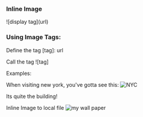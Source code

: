 ### Inline Image 
\![display tag]\(url)

### Using Image Tags:
Define the tag
[tag]: url

Call the tag
![tag]

Examples:

[NYC]: https://upload.wikimedia.org/wikipedia/commons/thumb/8/8f/New_York_%2833224081040%29.jpg/279px-New_York_%2833224081040%29.jpg

When visiting new york, you've gotta see this: ![NYC]

Its quite the building!




Inline Image to local file
![my wall paper]("C:\Users\User9\OneDrive\Pictures\Gif\doom-logo-font-download.jpg")


